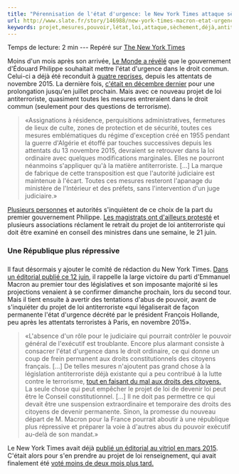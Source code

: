 ```yaml
---
title: "Pérennisation de l'état d'urgence: le New York Times attaque sèchement Macron"
url: http://www.slate.fr/story/146988/new-york-times-macron-etat-urgence
keywords: projet,mesures,pouvoir,létat,loi,attaque,sèchement,déjà,antiterroriste,times,york,pérennisation,novembre,durgence,macron
---
```

Temps de lecture: 2 min --- Repéré sur [The New York Times](https://www.nytimes.com/2017/06/12/opinion/emmanuel-macron-terrorism-france.html)

Moins d\'un mois après son arrivée, [Le Monde a révélé](http://abonnes.lemonde.fr/police-justice/article/2017/06/07/le-gouvernement-compte-faire-entrer-l-etat-d-urgence-dans-le-droit-commun_5140018_1653578.html) que le gouvernement d\'Édouard Philippe souhaitait mettre l\'état d\'urgence dans le droit commun. Celui-ci a déjà été reconduit à [quatre reprises](https://fr.wikipedia.org/wiki/%C3%89tat_d%27urgence_en_France#Menace_terroriste_.282015-2017.29), depuis les attentats de novembre 2015. La dernière fois, [c\'était en décembre dernier](http://www.rfi.fr/france/20161210-france-prolongation-etat-urgence-juillet-2017-cazeneuve) pour une prolongation jusqu\'en juillet prochain. Mais avec ce nouveau projet de loi antiterroriste, quasiment toutes les mesures entreraient dans le droit commun (seulement pour des questions de terrorisme).

> «Assignations à résidence, perquisitions administratives, fermetures de lieux de culte, zones de protection et de sécurité, toutes ces mesures emblématiques du régime d'exception créé en 1955 pendant la guerre d'Algérie et étoffé par touches successives depuis les attentats du 13 novembre 2015, devraient se retrouver dans la loi ordinaire avec quelques modifications marginales. Elles ne pourront néanmoins s'appliquer qu'à la matière antiterroriste. \[\...\] La marque de fabrique de cette transposition est que l'autorité judiciaire est maintenue à l'écart. Toutes ces mesures resteront l'apanage du ministère de l'Intérieur et des préfets, sans l'intervention d'un juge judiciaire.»

[Plusieurs personnes](https://www.franceinter.fr/emissions/l-invite-de-8h20/l-invite-de-8h20-13-juin-2017) et autorités s\'inquiètent de ce choix de la part du premier gouvernement Philippe. [Les magistrats ont d\'ailleurs protesté](http://www.lejdd.fr/politique/etat-durgence-les-magistrats-protestent-contre-le-projet-de-loi-3357101) et plusieurs associations réclament le retrait du projet de loi antiterroriste qui doit être examiné en conseil des ministres dans une semaine, le 21 juin.

### Une République plus répressive

### 

Il faut désormais y ajouter le comité de rédaction du New York Times. [Dans un éditorial publié ce 12 juin](https://www.nytimes.com/2017/06/12/opinion/emmanuel-macron-terrorism-france.html), il rappelle la large victoire du parti d\'Emmanuel Macron au premier tour des législatives et son imposante majorité si les projections venaient à se confirmer dimanche prochain, lors du second tour. Mais il tient ensuite à avertir des tentations d\'abus de pouvoir, avant de s\'inquiéter du projet de loi antiterroriste «qui légaliserait de façon permanente l\'état d\'urgence décrété par le président François Hollande, peu après les attentats terroristes à Paris, en novembre 2015».

> «L\'absence d\'un rôle pour le judiciaire qui pourrait contrôler le pouvoir général de l\'exécutif est troublante. Encore plus alarmant consiste à consacrer l\'état d\'urgence dans le droit ordinaire, ce qui donne un coup de frein permanent aux droits constitutionnels des citoyens français. \[\...\] De telles mesures n\'ajoutent pas grand chose à la législation antiterroriste déjà existante qui a peu contribué à la lutte contre le terrorisme, [tout en faisant du mal aux droits des citoyens.](https://www.nytimes.com/2017/03/30/opinion/whatever-happened-to-frances-famed-liberte.html)\
> La seule chose qui peut empêcher le projet de loi de devenir loi peut être le Conseil constitutionnel. \[\...\] Il ne doit pas permettre ce qui devait être une suspension extraordinaire et temporaire des droits des citoyens de devenir permanente. Sinon, la promesse du nouveau départ de M. Macron pour la France pourrait aboutir à une république plus répressive et préparer la voie à d\'autres abus du pouvoir exécutif au-delà de son mandat.»

Le New York Times avait déjà [publié un éditorial au vitriol en mars 2015](https://www.nytimes.com/2015/04/01/opinion/the-french-surveillance-state.html?_r=0). C\'était alors pour s\'en prendre au projet de loi renseignement, qui avait finalement été [voté moins de deux mois plus tard.](http://www.slate.fr/story/101289/deputes-contre-loi-renseignement)
